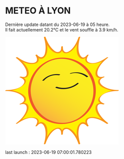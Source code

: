 # METEO À LYON

Dernière update datant du 2023-06-19 à 05 heure.  
Il fait actuellement 20.2°C et le vent souffle à 3.9 km/h.      

![](./.github/sun.png)

last launch : 2023-06-19 07:00:01.780223
